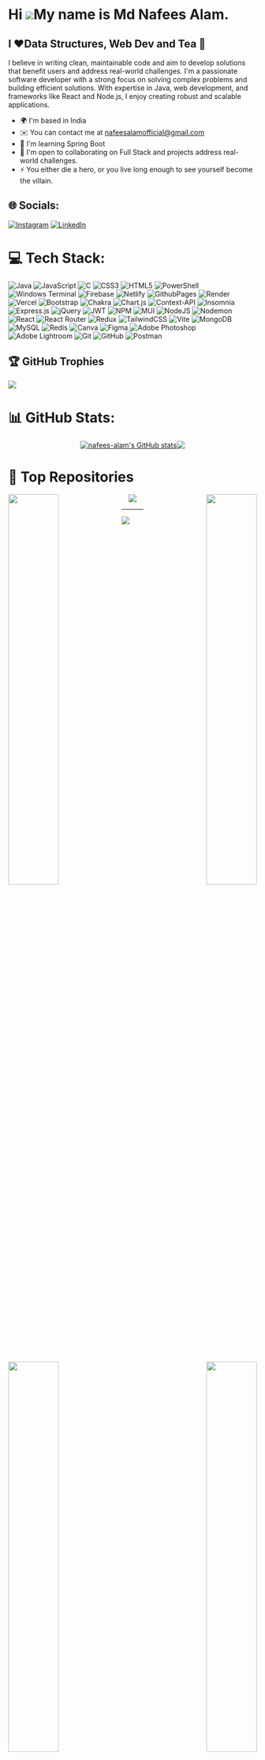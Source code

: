 Hi ![](https://user-images.githubusercontent.com/18350557/176309783-0785949b-9127-417c-8b55-ab5a4333674e.gif)My name is Md Nafees Alam.
=======================================================================================================================================

I ❤️Data Structures, Web Dev and Tea 🍵
---------------------------------------

I believe in writing clean, maintainable code and aim to develop solutions that benefit users and address real-world challenges. I'm a passionate software developer with a strong focus on solving complex problems and building efficient solutions. With expertise in Java, web development, and frameworks like React and Node.js, I enjoy creating robust and scalable applications.

* 🌍  I'm based in India
* ✉️  You can contact me at [nafeesalamofficial@gmail.com](mailto:nafeesalamofficial@gmail.com)
* 🧠  I'm learning Spring Boot
* 🤝  I'm open to collaborating on Full Stack and projects address real-world challenges.
* ⚡  You either die a hero, or you live long enough to see yourself become the villain.


## 🌐 Socials:
[![Instagram](https://img.shields.io/badge/Instagram-%23E4405F.svg?logo=Instagram&logoColor=white)](https://instagram.com/_nafeesalam) [![LinkedIn](https://img.shields.io/badge/LinkedIn-%230077B5.svg?logo=linkedin&logoColor=white)](https://linkedin.com/in/nafees-aalam) 

# 💻 Tech Stack:
![Java](https://img.shields.io/badge/java-%23ED8B00.svg?style=plastic&logo=openjdk&logoColor=white) ![JavaScript](https://img.shields.io/badge/javascript-%23323330.svg?style=plastic&logo=javascript&logoColor=%23F7DF1E) ![C](https://img.shields.io/badge/c-%2300599C.svg?style=plastic&logo=c&logoColor=white) ![CSS3](https://img.shields.io/badge/css3-%231572B6.svg?style=plastic&logo=css3&logoColor=white) ![HTML5](https://img.shields.io/badge/html5-%23E34F26.svg?style=plastic&logo=html5&logoColor=white) ![PowerShell](https://img.shields.io/badge/PowerShell-%235391FE.svg?style=plastic&logo=powershell&logoColor=white) ![Windows Terminal](https://img.shields.io/badge/Windows%20Terminal-%234D4D4D.svg?style=plastic&logo=windows-terminal&logoColor=white) ![Firebase](https://img.shields.io/badge/firebase-%23039BE5.svg?style=plastic&logo=firebase) ![Netlify](https://img.shields.io/badge/netlify-%23000000.svg?style=plastic&logo=netlify&logoColor=#00C7B7) ![GithubPages](https://img.shields.io/badge/github%20pages-121013?style=plastic&logo=github&logoColor=white) ![Render](https://img.shields.io/badge/Render-%46E3B7.svg?style=plastic&logo=render&logoColor=white) ![Vercel](https://img.shields.io/badge/vercel-%23000000.svg?style=plastic&logo=vercel&logoColor=white) ![Bootstrap](https://img.shields.io/badge/bootstrap-%238511FA.svg?style=plastic&logo=bootstrap&logoColor=white) ![Chakra](https://img.shields.io/badge/chakra-%234ED1C5.svg?style=plastic&logo=chakraui&logoColor=white) ![Chart.js](https://img.shields.io/badge/chart.js-F5788D.svg?style=plastic&logo=chart.js&logoColor=white) ![Context-API](https://img.shields.io/badge/Context--Api-000000?style=plastic&logo=react) ![Insomnia](https://img.shields.io/badge/Insomnia-black?style=plastic&logo=insomnia&logoColor=5849BE) ![Express.js](https://img.shields.io/badge/express.js-%23404d59.svg?style=plastic&logo=express&logoColor=%2361DAFB) ![jQuery](https://img.shields.io/badge/jquery-%230769AD.svg?style=plastic&logo=jquery&logoColor=white) ![JWT](https://img.shields.io/badge/JWT-black?style=plastic&logo=JSON%20web%20tokens) ![NPM](https://img.shields.io/badge/NPM-%23CB3837.svg?style=plastic&logo=npm&logoColor=white) ![MUI](https://img.shields.io/badge/MUI-%230081CB.svg?style=plastic&logo=mui&logoColor=white) ![NodeJS](https://img.shields.io/badge/node.js-6DA55F?style=plastic&logo=node.js&logoColor=white) ![Nodemon](https://img.shields.io/badge/NODEMON-%23323330.svg?style=plastic&logo=nodemon&logoColor=%BBDEAD) ![React](https://img.shields.io/badge/react-%2320232a.svg?style=plastic&logo=react&logoColor=%2361DAFB) ![React Router](https://img.shields.io/badge/React_Router-CA4245?style=plastic&logo=react-router&logoColor=white) ![Redux](https://img.shields.io/badge/redux-%23593d88.svg?style=plastic&logo=redux&logoColor=white) ![TailwindCSS](https://img.shields.io/badge/tailwindcss-%2338B2AC.svg?style=plastic&logo=tailwind-css&logoColor=white) ![Vite](https://img.shields.io/badge/vite-%23646CFF.svg?style=plastic&logo=vite&logoColor=white) ![MongoDB](https://img.shields.io/badge/MongoDB-%234ea94b.svg?style=plastic&logo=mongodb&logoColor=white) ![MySQL](https://img.shields.io/badge/mysql-4479A1.svg?style=plastic&logo=mysql&logoColor=white) ![Redis](https://img.shields.io/badge/redis-%23DD0031.svg?style=plastic&logo=redis&logoColor=white) ![Canva](https://img.shields.io/badge/Canva-%2300C4CC.svg?style=plastic&logo=Canva&logoColor=white) ![Figma](https://img.shields.io/badge/figma-%23F24E1E.svg?style=plastic&logo=figma&logoColor=white) ![Adobe Photoshop](https://img.shields.io/badge/adobe%20photoshop-%2331A8FF.svg?style=plastic&logo=adobe%20photoshop&logoColor=white) ![Adobe Lightroom](https://img.shields.io/badge/Adobe%20Lightroom-31A8FF.svg?style=plastic&logo=Adobe%20Lightroom&logoColor=white) ![Git](https://img.shields.io/badge/git-%23F05033.svg?style=plastic&logo=git&logoColor=white) ![GitHub](https://img.shields.io/badge/github-%23121011.svg?style=plastic&logo=github&logoColor=white) ![Postman](https://img.shields.io/badge/Postman-FF6C37?style=plastic&logo=postman&logoColor=white)

## 🏆 GitHub Trophies
![](https://github-profile-trophy.vercel.app/?username=nafees-alam&theme=default&no-frame=false&no-bg=true&margin-w=4)

# 📊 GitHub Stats:
<div style="display: flex; justify-content: center;">
  <a href="http://www.github.com/nafees-alam"><img src="https://github-readme-stats.vercel.app/api?username=nafees-alam&show_icons=true&hide=&count_private=true&title_color=0891b2&text_color=000000&icon_color=84cc16&bg_color=ffffff&hide_border=true&show_icons=true" alt="nafees-alam's GitHub stats" /></a>
<a href="http://www.github.com/nafees-alam"><img src="https://github-readme-streak-stats.herokuapp.com/?user=nafees-alam&stroke=000000&background=ffffff&ring=0891b2&fire=0891b2&currStreakNum=000000&currStreakLabel=0891b2&sideNums=000000&sideLabels=000000&dates=000000&hide_border=true" /></a>
</div>


# 🥇 Top Repositories

<div><div width="100%" align="center"><a href="https://github.com/nafees-alam/CoinSpace" align="left"><img align="left" width="45%" src="https://github-readme-stats.vercel.app/api/pin/?username=nafees-alam&repo=CoinSpace&title_color=0891b2&text_color=000000&icon_color=84cc16&bg_color=ffffff&hide_border=true&locale=en" /></a><a href="https://github.com/nafees-alam/LearnLabs" align="right"><img align="right" width="45%" src="https://github-readme-stats.vercel.app/api/pin/?username=nafees-alam&repo=LearnLabs&title_color=0891b2&text_color=000000&icon_color=84cc16&bg_color=ffffff&hide_border=true&locale=en" /></a></div>
<div width="100%" align="center"><a href="https://github.com/nafees-alam/MyGPT" align="left"><img align="left" width="45%" src="https://github-readme-stats.vercel.app/api/pin/?username=nafees-alam&repo=MyGPT&title_color=0891b2&text_color=000000&icon_color=84cc16&bg_color=ffffff&hide_border=true&locale=en" /></a><a href="https://github.com/nafees-alam/Grid_finding_visualizer" align="right"><img align="right" width="45%" src="https://github-readme-stats.vercel.app/api/pin/?username=nafees-alam&repo=Grid_finding_visualizer&title_color=0891b2&text_color=000000&icon_color=84cc16&bg_color=ffffff&hide_border=true&locale=en" /></a></div>
</div>


<div align="center">
  <img src="https://quotes-github-readme.vercel.app/api?type=horizontal&theme=light" />
</div>

---
[![](https://visitcount.itsvg.in/api?id=nafees-alam&icon=0&color=0)](https://visitcount.itsvg.in)
